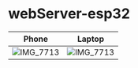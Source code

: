 # webServer-esp32

| Phone | Laptop  |
| -- | -- |
|![IMG_7713](https://github.com/user-attachments/assets/92b36290-759f-473b-b6a4-56ed300a5180) | ![IMG_7713](https://github.com/user-attachments/assets/92b36290-759f-473b-b6a4-56ed300a5180)|
